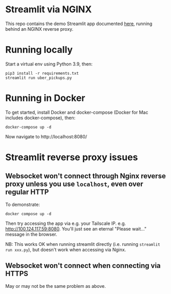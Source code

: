 # Streamlit via NGINX

This repo contains the demo Streamlit app documented [here](https://docs.streamlit.io/library/get-started/create-an-app), running behind an NGINX reverse proxy.

# Running locally

Start a virtual env using Python 3.9, then:

```
pip3 install -r requirements.txt
streamlit run uber_pickups.py
```

# Running in Docker

To get started, install Docker and docker-compose (Docker for Mac includes docker-compose), then:

```
docker-compose up -d
```

Now navigate to http://localhost:8080/

# Streamlit reverse proxy issues

## Websocket won't connect through Nginx reverse proxy unless you use `localhost`, even over regular HTTP

To demonstrate:

```
docker compose up -d
```

Then try accessing the app via e.g. your Tailscale IP. e.g. http://100.124.117.59:8080. You'll just see an eternal "Please wait..." message in the browser.

NB: This works OK when running streamlit directly (i.e. running `streamlit run xxx.py`), but doesn't work when accessing via Nginx.

## Websocket won't connect when connecting via HTTPS

May or may not be the same problem as above.
